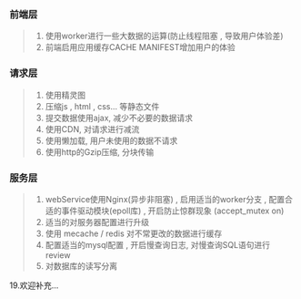 ### 前端层
> 1. 使用worker进行一些大数据的运算(防止线程阻塞 , 导致用户体验差)
> 2. 前端启用应用缓存CACHE MANIFEST增加用户的体验




### 请求层
> 1. 使用精灵图
> 2. 压缩js , html , css... 等静态文件
> 3. 提交数据使用ajax, 减少不必要的数据请求
> 4. 使用CDN, 对请求进行减流
> 5. 使用懒加载, 用户未使用的数据不请求
> 6. 使用http的Gzip压缩, 分块传输


### 服务层
> 1. webService使用Nginx(异步非阻塞) , 启用适当的worker分支 , 配置合适的事件驱动模块(epoll库) , 开启防止惊群现象 (accept_mutex on)
> 2. 适当的对服务器配置进行升级
> 3. 使用 mecache / redis 对不常更改的数据进行缓存
> 4. 配置适当的mysql配置 , 开启慢查询日志, 对慢查询SQL语句进行 review
> 5. 对数据库的读写分离

19.欢迎补充...